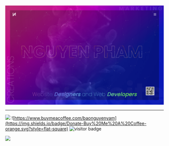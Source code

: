 <a target="_blank" rel="noopener noreferrer" href="https://baonguyenyam.github.io"><img src="https://raw.githubusercontent.com/baonguyenyam/baonguyenyam/main/main.png" alt="https://baonguyenyam.github.io" title="Resume" style="max-width:100%;"></a>

*****

![](https://komarev.com/ghpvc/?username=baonguyenyam&color=blue) ![https://www.buymeacoffee.com/baonguyenyam](https://img.shields.io/badge/Donate-Buy%20Me%20A%20Coffee-orange.svg?style=flat-square) ![visitor badge](https://visitor-badge.glitch.me/badge?page_id=baonguyenyam.visitor-badge)

![](https://github-readme-stats.vercel.app/api?username=baonguyenyam&show_icons=true&count_private=true&hide_border=true)

